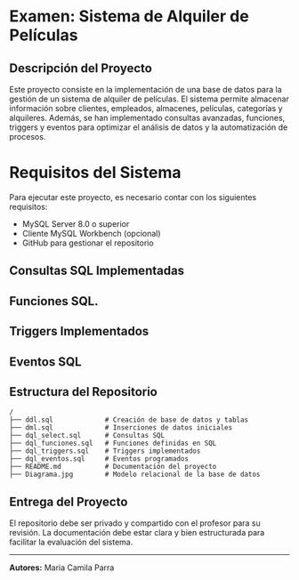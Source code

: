 # Examen: Sistema de Alquiler de Películas

## Descripción del Proyecto
Este proyecto consiste en la implementación de una base de datos para la gestión de un sistema de alquiler de películas. El sistema permite almacenar información sobre clientes, empleados, almacenes, películas, categorías y alquileres. Además, se han implementado consultas avanzadas, funciones, triggers y eventos para optimizar el análisis de datos y la automatización de procesos.

# Requisitos del Sistema
Para ejecutar este proyecto, es necesario contar con los siguientes requisitos:
- MySQL Server 8.0 o superior
- Cliente MySQL Workbench (opcional)
- GitHub para gestionar el repositorio


## Consultas SQL Implementadas

## Funciones SQL.

## Triggers Implementados

## Eventos SQL

## Estructura del Repositorio
```
/
├── ddl.sql             # Creación de base de datos y tablas
├── dml.sql             # Inserciones de datos iniciales
├── dql_select.sql      # Consultas SQL
├── dql_funciones.sql   # Funciones definidas en SQL
├── dql_triggers.sql    # Triggers implementados
├── dql_eventos.sql     # Eventos programados
├── README.md           # Documentación del proyecto
├── Diagrama.jpg        # Modelo relacional de la base de datos
```

## Entrega del Proyecto
El repositorio debe ser privado y compartido con el profesor para su revisión. La documentación debe estar clara y bien estructurada para facilitar la evaluación del sistema.

---
**Autores:**
Maria Camila Parra 

